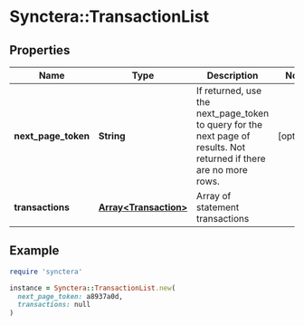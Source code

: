 # Synctera::TransactionList

## Properties

| Name | Type | Description | Notes |
| ---- | ---- | ----------- | ----- |
| **next_page_token** | **String** | If returned, use the next_page_token to query for the next page of results. Not returned if there are no more rows. | [optional] |
| **transactions** | [**Array&lt;Transaction&gt;**](Transaction.md) | Array of statement transactions |  |

## Example

```ruby
require 'synctera'

instance = Synctera::TransactionList.new(
  next_page_token: a8937a0d,
  transactions: null
)
```

